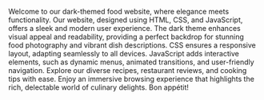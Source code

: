 Welcome to our dark-themed food website, where elegance meets functionality. Our website, designed using HTML, CSS, and JavaScript, offers a sleek and modern user experience. The dark theme enhances visual appeal and readability, providing a perfect backdrop for stunning food photography and vibrant dish descriptions. CSS ensures a responsive layout, adapting seamlessly to all devices. JavaScript adds interactive elements, such as dynamic menus, animated transitions, and user-friendly navigation. Explore our diverse recipes, restaurant reviews, and cooking tips with ease. Enjoy an immersive browsing experience that highlights the rich, delectable world of culinary delights. Bon appétit!
